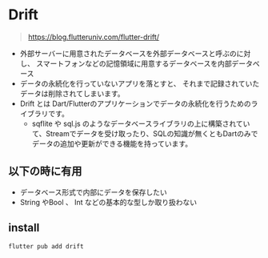 # Drift
>https://blog.flutteruniv.com/flutter-drift/
- 外部サーバーに用意されたデータベースを外部データベースと呼ぶのに対し、
スマートフォンなどの記憶領域に用意するデータベースを内部データベース
- データの永続化を行っていないアプリを落とすと、
それまで記録されていたデータは削除されてしまいます。
- Drift とは Dart/Flutterのアプリケーションでデータの永続化を行うためのライブラリです。
  - sqflite や sql.js のようなデータベースライブラリの上に構築されていて、Streamでデータを受け取ったり、SQLの知識が無くともDartのみでデータの追加や更新ができる機能を持っています。
## 以下の時に有用
- データベース形式で内部にデータを保存したい
- String やBool 、 Int などの基本的な型しか取り扱わない
## install
```dart
flutter pub add drift
```











